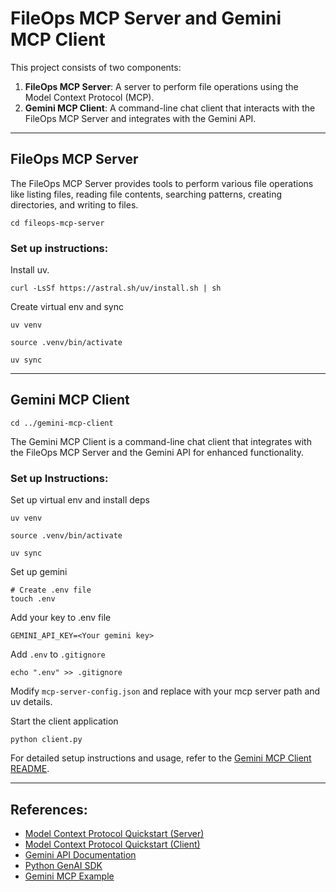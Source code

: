 # FileOps MCP Server and Gemini MCP Client

This project consists of two components:
1. **FileOps MCP Server**: A server to perform file operations using the Model Context Protocol (MCP).
2. **Gemini MCP Client**: A command-line chat client that interacts with the FileOps MCP Server and integrates with the Gemini API.

---


## FileOps MCP Server

The FileOps MCP Server provides tools to perform various file operations like listing files, reading file contents, searching patterns, creating directories, and writing to files.


```
cd fileops-mcp-server
```

### Set up instructions:

Install uv.
```
curl -LsSf https://astral.sh/uv/install.sh | sh
```

Create virtual env and sync

```
uv venv

source .venv/bin/activate

uv sync
```

---

## Gemini MCP Client

```
cd ../gemini-mcp-client
```
The Gemini MCP Client is a command-line chat client that integrates with the FileOps MCP Server and the Gemini API for enhanced functionality.


### Set up Instructions:

Set up virtual env and install deps

```
uv venv

source .venv/bin/activate

uv sync

```
Set up gemini

```
# Create .env file
touch .env

```
Add your key to .env file

```
GEMINI_API_KEY=<Your gemini key>
```

Add `.env` to `.gitignore`
```
echo ".env" >> .gitignore
```

Modify `mcp-server-config.json` and replace with your mcp server path and uv details.

Start the client application

```
python client.py
```



For detailed setup instructions and usage, refer to the [Gemini MCP Client README](./gemini-mcp-client/README.md).

---

## References:
- [Model Context Protocol Quickstart (Server)](https://modelcontextprotocol.io/quickstart/server)
- [Model Context Protocol Quickstart (Client)](https://modelcontextprotocol.io/quickstart/client)
- [Gemini API Documentation](https://ai.google.dev/gemini-api/docs/function-calling?example=meeting)
- [Python GenAI SDK](https://googleapis.github.io/python-genai/)
- [Gemini MCP Example](https://github.com/philschmid/gemini-samples/blob/main/examples/gemini-mcp-example.ipynb)
